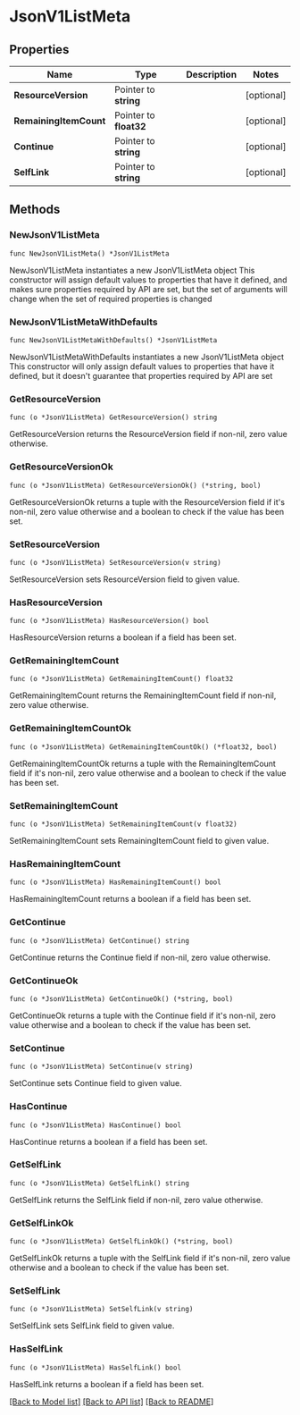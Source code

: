 # JsonV1ListMeta

## Properties

Name | Type | Description | Notes
------------ | ------------- | ------------- | -------------
**ResourceVersion** | Pointer to **string** |  | [optional] 
**RemainingItemCount** | Pointer to **float32** |  | [optional] 
**Continue** | Pointer to **string** |  | [optional] 
**SelfLink** | Pointer to **string** |  | [optional] 

## Methods

### NewJsonV1ListMeta

`func NewJsonV1ListMeta() *JsonV1ListMeta`

NewJsonV1ListMeta instantiates a new JsonV1ListMeta object
This constructor will assign default values to properties that have it defined,
and makes sure properties required by API are set, but the set of arguments
will change when the set of required properties is changed

### NewJsonV1ListMetaWithDefaults

`func NewJsonV1ListMetaWithDefaults() *JsonV1ListMeta`

NewJsonV1ListMetaWithDefaults instantiates a new JsonV1ListMeta object
This constructor will only assign default values to properties that have it defined,
but it doesn't guarantee that properties required by API are set

### GetResourceVersion

`func (o *JsonV1ListMeta) GetResourceVersion() string`

GetResourceVersion returns the ResourceVersion field if non-nil, zero value otherwise.

### GetResourceVersionOk

`func (o *JsonV1ListMeta) GetResourceVersionOk() (*string, bool)`

GetResourceVersionOk returns a tuple with the ResourceVersion field if it's non-nil, zero value otherwise
and a boolean to check if the value has been set.

### SetResourceVersion

`func (o *JsonV1ListMeta) SetResourceVersion(v string)`

SetResourceVersion sets ResourceVersion field to given value.

### HasResourceVersion

`func (o *JsonV1ListMeta) HasResourceVersion() bool`

HasResourceVersion returns a boolean if a field has been set.

### GetRemainingItemCount

`func (o *JsonV1ListMeta) GetRemainingItemCount() float32`

GetRemainingItemCount returns the RemainingItemCount field if non-nil, zero value otherwise.

### GetRemainingItemCountOk

`func (o *JsonV1ListMeta) GetRemainingItemCountOk() (*float32, bool)`

GetRemainingItemCountOk returns a tuple with the RemainingItemCount field if it's non-nil, zero value otherwise
and a boolean to check if the value has been set.

### SetRemainingItemCount

`func (o *JsonV1ListMeta) SetRemainingItemCount(v float32)`

SetRemainingItemCount sets RemainingItemCount field to given value.

### HasRemainingItemCount

`func (o *JsonV1ListMeta) HasRemainingItemCount() bool`

HasRemainingItemCount returns a boolean if a field has been set.

### GetContinue

`func (o *JsonV1ListMeta) GetContinue() string`

GetContinue returns the Continue field if non-nil, zero value otherwise.

### GetContinueOk

`func (o *JsonV1ListMeta) GetContinueOk() (*string, bool)`

GetContinueOk returns a tuple with the Continue field if it's non-nil, zero value otherwise
and a boolean to check if the value has been set.

### SetContinue

`func (o *JsonV1ListMeta) SetContinue(v string)`

SetContinue sets Continue field to given value.

### HasContinue

`func (o *JsonV1ListMeta) HasContinue() bool`

HasContinue returns a boolean if a field has been set.

### GetSelfLink

`func (o *JsonV1ListMeta) GetSelfLink() string`

GetSelfLink returns the SelfLink field if non-nil, zero value otherwise.

### GetSelfLinkOk

`func (o *JsonV1ListMeta) GetSelfLinkOk() (*string, bool)`

GetSelfLinkOk returns a tuple with the SelfLink field if it's non-nil, zero value otherwise
and a boolean to check if the value has been set.

### SetSelfLink

`func (o *JsonV1ListMeta) SetSelfLink(v string)`

SetSelfLink sets SelfLink field to given value.

### HasSelfLink

`func (o *JsonV1ListMeta) HasSelfLink() bool`

HasSelfLink returns a boolean if a field has been set.


[[Back to Model list]](../README.md#documentation-for-models) [[Back to API list]](../README.md#documentation-for-api-endpoints) [[Back to README]](../README.md)


